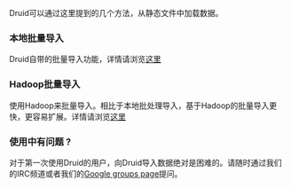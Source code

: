 Druid可以通过这里提到的几个方法，从静态文件中加载数据。

### 本地批量导入
Druid自带的批量导入功能，详情请浏览[这里](#!/ingestion/native-batch)

### Hadoop批量导入
使用Hadoop来批量导入。相比于本地批处理导入，基于Hadoop的批量导入更快，更容易扩展。详情请浏览[这里](#!/ingestion/hadoop)

### 使用中有问题 ?
对于第一次使用Druid的用户，向Druid导入数据绝对是困难的。请随时通过我们的IRC频道或者我们的[Google groups page](https://groups.google.com/forum/#!forum/druid-user)提问。

